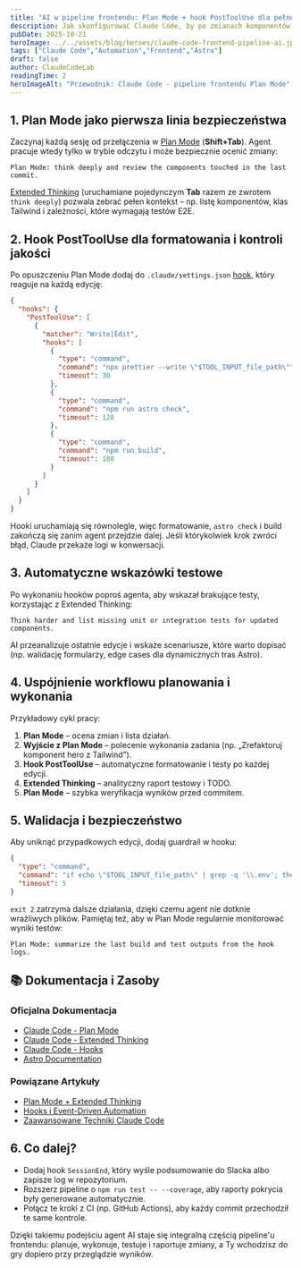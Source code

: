 ```yaml
---
title: "AI w pipeline frontendu: Plan Mode + hook PostToolUse dla pełnej automatyzacji"
description: Jak skonfigurować Claude Code, by po zmianach komponentów AI planował zadania, formatował kod, uruchamiał astro check oraz wskazywał brakujące testy.
pubDate: 2025-10-21
heroImage: ../../assets/blog/heroes/claude-code-frontend-pipeline-ai.jpg
tags: ["Claude Code","Automation","Frontend","Astro"]
draft: false
author: ClaudeCodeLab
readingTime: 2
heroImageAlt: "Przewodnik: Claude Code - pipeline frontendu Plan Mode"
---
```





## 1. Plan Mode jako pierwsza linia bezpieczeństwa

Zaczynaj każdą sesję od przełączenia w [Plan Mode](https://docs.anthropic.com/en/docs/claude-code/plan-mode) (**Shift+Tab**). Agent pracuje wtedy tylko w trybie odczytu i może bezpiecznie ocenić zmiany:

```
Plan Mode: think deeply and review the components touched in the last commit.
```

[Extended Thinking](https://docs.anthropic.com/en/docs/claude-code/extended-thinking) (uruchamiane pojedynczym **Tab** razem ze zwrotem `think deeply`) pozwala zebrać pełen kontekst – np. listę komponentów, klas Tailwind i zależności, które wymagają testów E2E.

## 2. Hook PostToolUse dla formatowania i kontroli jakości

Po opuszczeniu Plan Mode dodaj do `.claude/settings.json` [hook](https://docs.anthropic.com/en/docs/claude-code/hooks), który reaguje na każdą edycję:

```json
{
  "hooks": {
    "PostToolUse": [
      {
        "matcher": "Write|Edit",
        "hooks": [
          {
            "type": "command",
            "command": "npx prettier --write \"$TOOL_INPUT_file_path\"",
            "timeout": 30
          },
          {
            "type": "command",
            "command": "npm run astro check",
            "timeout": 120
          },
          {
            "type": "command",
            "command": "npm run build",
            "timeout": 180
          }
        ]
      }
    ]
  }
}
```

Hooki uruchamiają się równolegle, więc formatowanie, `astro check` i build zakończą się zanim agent przejdzie dalej. Jeśli którykolwiek krok zwróci błąd, Claude przekaże logi w konwersacji.

## 3. Automatyczne wskazówki testowe

Po wykonaniu hooków poproś agenta, aby wskazał brakujące testy, korzystając z Extended Thinking:

```
Think harder and list missing unit or integration tests for updated components.
```

AI przeanalizuje ostatnie edycje i wskaże scenariusze, które warto dopisać (np. walidację formularzy, edge cases dla dynamicznych tras Astro).

## 4. Uspójnienie workflowu planowania i wykonania

Przykładowy cykl pracy:

1. **Plan Mode** – ocena zmian i lista działań.  
2. **Wyjście z Plan Mode** – polecenie wykonania zadania (np. „Zrefaktoruj komponent hero z Tailwind”).  
3. **Hook PostToolUse** – automatyczne formatowanie i testy po każdej edycji.  
4. **Extended Thinking** – analityczny raport testowy i TODO.  
5. **Plan Mode** – szybka weryfikacja wyników przed commitem.

## 5. Walidacja i bezpieczeństwo

Aby uniknąć przypadkowych edycji, dodaj guardrail w hooku:

```json
{
  "type": "command",
  "command": "if echo \"$TOOL_INPUT_file_path\" | grep -q '\\.env'; then echo 'Blocked secret file' >&2 && exit 2; fi",
  "timeout": 5
}
```

`exit 2` zatrzyma dalsze działania, dzięki czemu agent nie dotknie wrażliwych plików. Pamiętaj też, aby w Plan Mode regularnie monitorować wyniki testów:

```
Plan Mode: summarize the last build and test outputs from the hook logs.
```

## 📚 Dokumentacja i Zasoby

### Oficjalna Dokumentacja
- [Claude Code - Plan Mode](https://docs.anthropic.com/en/docs/claude-code/plan-mode)
- [Claude Code - Extended Thinking](https://docs.anthropic.com/en/docs/claude-code/extended-thinking)
- [Claude Code - Hooks](https://docs.anthropic.com/en/docs/claude-code/hooks)
- [Astro Documentation](https://docs.astro.build/)

### Powiązane Artykuły
- [Plan Mode + Extended Thinking](/blog/plan-mode-extended-thinking-refaktoryzacja)
- [Hooks i Event-Driven Automation](/blog/hooks-event-automation)
- [Zaawansowane Techniki Claude Code](/blog/zaawansowane-techniki-claude-code)

## 6. Co dalej?

- Dodaj hook `SessionEnd`, który wyśle podsumowanie do Slacka albo zapisze log w repozytorium.
- Rozszerz pipeline o `npm run test -- --coverage`, aby raporty pokrycia były generowane automatycznie.
- Połącz te kroki z CI (np. GitHub Actions), aby każdy commit przechodził te same kontrole.

Dzięki takiemu podejściu agent AI staje się integralną częścią pipeline'u frontendu: planuje, wykonuje, testuje i raportuje zmiany, a Ty wchodzisz do gry dopiero przy przeglądzie wyników.
